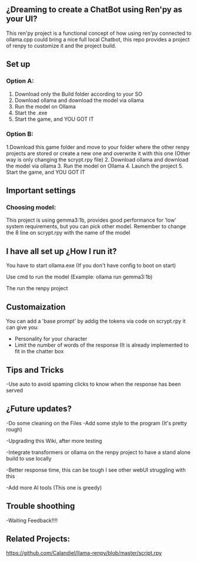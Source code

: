 ## ¿Dreaming to create a ChatBot using Ren'py as your UI?

This ren'py project is a functional concept of how using ren'py connected to ollama.cpp could bring a nice full local Chatbot, this repo provides a project of renpy to customize it and the project build.

##  Set up

###  Option A:
1. Download only the  Build folder according to your SO
2. Download ollama and download the model via ollama
3. Run the model on Ollama 
4. Start the .exe
5. Start the game, and YOU GOT IT

### Option B:
1.Download this game folder and move to your folder where the other renpy projects are stored or create a new one and overwrite it with this one (Other way is only changing the scrypt.rpy file)
2. Download ollama and download the model via ollama
3. Run the model on Ollama 
4. Launch the project
5. Start the game, and YOU GOT IT
## Important settings

### Choosing model: 

This project is using  gemma3:1b, provides good performance for 'low' system requirements, but you can pick other model. Remember to change the 8 line on scrypt.rpy with the name of the model


## I have all set up ¿How I run it?

You have to start ollama.exe (If you don't have config to boot on start)

Use cmd to run the model (Example: ollama run gemma3:1b)

The run the renpy project


## Customaization 

You can add a 'base prompt' by addig the tokens via code on scrypt.rpy it can give you:
* Personality for your character
* Limit the number of words of the response (It is already implemented to fit in the chatter box

## Tips and Tricks

-Use auto to avoid spaming clicks to know when the response has been served


## ¿Future updates?
-Do some cleaning on the Files
-Add some style to the program (It's pretty rough)

-Upgrading this Wiki, after more testing

-Integrate transformers or ollama on the renpy project to have a stand alone build to use locally

-Better response time, this can be tough I see other webUI struggling with this

-Add more AI tools (This one is greedy)

## Trouble shoothing

-Waiting Feedback!!!!


##  Related Projects:

https://github.com/Calandiel/llama-renpy/blob/master/script.rpy


